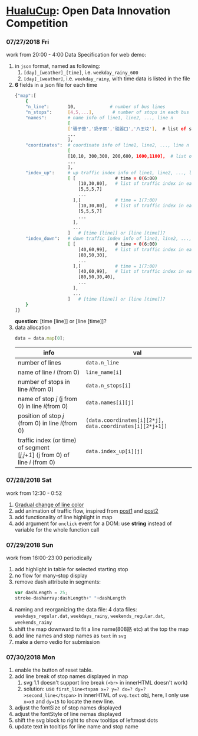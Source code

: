 # [HualuCup](http://www.dcjingsai.com/common/cmpt/%E5%9F%8E%E5%B8%82%E6%B2%BB%E7%90%86%E5%A4%A7%E6%95%B0%E6%8D%AE%E5%BA%94%E7%94%A8%E5%88%9B%E6%84%8F%E6%96%B9%E6%A1%88%E8%B5%9B_%E7%AB%9E%E8%B5%9B%E4%BF%A1%E6%81%AF.html): Open Data Innovation Competition

### 07/27/2018 Fri
work from 20:00 - 4:00
Data Specification for web demo:  
1. in `json` format, named as following:  
    1. `[day]_[weather]_[time]`, i.e. `weekday_rainy_600`    
    1. `[day]_[weather]`, i.e. `weekday_rainy`, with time data is listed in the file  
1. **6** fields in a json file for each time  
    ```bash
    {"map":[
        {
        "n_line":       10,             # number of bus lines
        "n_stops":      [4,5,...],       # number of stops in each bus line
        "names":        # name info of line1, line2, ..., line n
                        [
                        ['骚子营','奶子房','磁器口','八王坟'],  # list of stop names, 0..3
                        ...
                        ],  
        "coordinates":  # coordinate info of line1, line2, ..., line n
                        [
                        [10,10, 300,300, 200,600, 1600,1100],  # list of stop coordinates, 0..3
                        ...
                        ],
        "index_up":     # up traffic index info of line1, line2, ..., line n-1
                        [ [               # time = 0(6:00)
                            [10,30,80],   # list of traffic index in each segment, 0..2
                            [5,5,5,7]
                            ...
                          ],[             # time = 1(7:00)
                            [10,30,80],   # list of traffic index in each segment, 0..2
                            [5,5,5,7]
                            ...
                          ],
                          ...
                        ]   # [time [line]] or [line [time]]?
        "index_down":   # down traffic index info of line1, line2, ..., line n-1
                        [ [               # time = 0(6:00)
                            [40,60,99],   # list of traffic index in each segment, 0..2
                            [80,50,30],
                            ...
                          ],[             # time = 1(7:00)
                            [40,60,99],   # list of traffic index in each segment, 0..2
                            [80,50,30,40],
                            ...
                          ],
                          ...                           
                        ]   # [time [line]] or [line [time]]?
        }
    ]}
    ```
    **question**: [time [line]] or [line [time]]?  
1. data allocation
    ```javascript
    data = data.map[0];
    ```
    info | val
    ---|---
    number of lines| `data.n_line`
    name of line *i* (from 0) | `line_name[i]`
    number of stops in line *i*(from 0)| `data.n_stops[i]`
    name of stop *j* (j from 0) in line *i*(from 0)| `data.names[i][j]`
    position of stop *j* (from 0) in line *i*(from 0)| `(data.coordinates[i][2*j], data.coordinates[i][2*j+1])`
    traffic index (or time) of segment <br>\[*j,j+1*\] (j from 0) of line *i* (from 0)| `data.index_up[i][j]`

### 07/28/2018 Sat
work from 12:30 - 0:52
1. [Gradual change of line color](https://blog.csdn.net/phker/article/details/44401493)
1. add animation of traffic flow, inspired from [post1](http://www.webhek.com/post/animated-line-drawing-in-svg.html) and [post2](http://www.ruanyifeng.com/blog/2014/02/css_transition_and_animation.html)
1. add functionality of line highlight in map
1. add argument for `onclick` event for a DOM: use **string** instead of variable for the whole function call


### 07/29/2018 Sun
work from 16:00-23:00 periodically
1. add highlight in table for selected starting stop
1. no flow for many-stop display
1. remove dash attribute in segments:
    ```javascript
    var dashLength = 25;
    stroke-dasharray:dashLength+" "+dashLength
    ```
1. naming and reorganizing the data file:
    4 data files: `weekdays_regular.dat`, `weekdays_rainy`, `weekends_regular.dat`, `weekends_rainy`
1. shift the map downward to fit a line name(808路 etc) at the top the map
1. add line names and stop names as `text` in `svg`
1. make a demo vedio for submission

### 07/30/2018 Mon
1. enable the button of reset table. 
1. add line break of stop names displayed in map  
    1. svg 1.1 doesn't support line break (`<br>` in innerHTML doesn't work)  
    1. solution: use `first_line<tspan x=? y=? dx=? dy=?>second_line</tspan>` in innerHTML of `svg.text` obj, here, I only use `x=x0` and `dy=15` to locate the new line.  
1. adjust the fontSize of stop names displayed  
1. adjust the fontStyle of line nemas displayed
1. shift the svg block to right to show tooltips of leftmost dots
1. update text in tooltips for line name and stop name